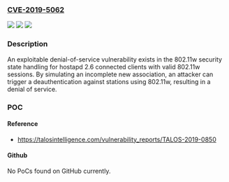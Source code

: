 ### [CVE-2019-5062](https://cve.mitre.org/cgi-bin/cvename.cgi?name=CVE-2019-5062)
![](https://img.shields.io/static/v1?label=Product&message=W1.f1&color=blue)
![](https://img.shields.io/static/v1?label=Version&message=hostapd%20version%202.6%20on%20a%20Raspberry%20Pi.%20&color=brightgreen)
![](https://img.shields.io/static/v1?label=Vulnerability&message=CWE-440%3A%20Expected%20Behavior%20Violation&color=brightgreen)

### Description

An exploitable denial-of-service vulnerability exists in the 802.11w security state handling for hostapd 2.6 connected clients with valid 802.11w sessions. By simulating an incomplete new association, an attacker can trigger a deauthentication against stations using 802.11w, resulting in a denial of service.

### POC

#### Reference
- https://talosintelligence.com/vulnerability_reports/TALOS-2019-0850

#### Github
No PoCs found on GitHub currently.

